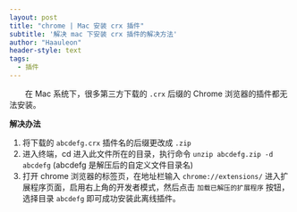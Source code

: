 ```yaml
---
layout: post
title: "chrome | Mac 安装 crx 插件"
subtitle: '解决 mac 下安装 crx 插件的解决方法'
author: "Haauleon"
header-style: text
tags:
  - 插件
---     
```


&emsp;&emsp;在 Mac 系统下，很多第三方下载的 `.crx` 后缀的 Chrome 浏览器的插件都无法安装。
<br>   

**解决办法**   
1. 将下载的 `abcdefg.crx` 插件名的后缀更改成 `.zip`     
2. 进入终端，cd 进入此文件所在的目录，执行命令 `unzip abcdefg.zip -d abcdefg` (abcdefg 是解压后的自定义文件目录名)    
3. 打开 chrome 浏览器的标签页，在地址栏输入 `chrome://extensions/` 进入扩展程序页面，启用右上角的开发者模式，然后点击 `加载已解压的扩展程序` 按钮，选择目录 `abcdefg` 即可成功安装此离线插件。